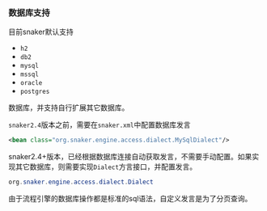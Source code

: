 ### 数据库支持

目前snaker默认支持

- `h2`
- `db2`
- `mysql`
- `mssql`
- `oracle`
- `postgres`

数据库，并支持自行扩展其它数据库。

`snaker2.4`版本之前，需要在`snaker.xml`中配置数据库发言

```xml
<bean class="org.snaker.engine.access.dialect.MySqlDialect"/>
```

snaker2.4+版本，已经根据数据库连接自动获取发言，不需要手动配置。如果实现其它数据库，则需要实现`Dialect`方言接口，并配置发言。

```java
org.snaker.engine.access.dialect.Dialect
```

由于流程引擎的数据库操作都是标准的sql语法，自定义发言是为了分页查询。